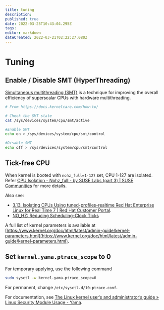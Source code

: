 ```yaml
---
title: tuning
description: 
published: true
date: 2022-03-25T10:43:04.295Z
tags: 
editor: markdown
dateCreated: 2022-03-21T02:22:27.080Z
---
```


# Tuning

## Enable / Disable SMT (HyperThreading)

[Simultaneous multithreading (SMT)](https://en.wikipedia.org/wiki/Simultaneous_multithreading) is a technique for improving the overall efficiency of superscalar CPUs with hardware multithreading.

```bash
# From https://docs.kernelcare.com/how-to/

# Check the SMT state
cat /sys/devices/system/cpu/smt/active

#Enable SMT
echo on > /sys/devices/system/cpu/smt/control

#Disable SMT
echo off > /sys/devices/system/cpu/smt/control
```

## Tick-free CPU

When kernel is booted with `nohz_full=1-127` set, CPU 1-127 are isolated. Refer [CPU Isolation - Nohz_full - by SUSE Labs (part 3) | SUSE Communities](https://www.suse.com/c/cpu-isolation-nohz_full-part-3/) for more details.

Also see:

* [3.13. Isolating CPUs Using tuned-profiles-realtime Red Hat Enterprise Linux for Real Time 7 | Red Hat Customer Portal](https://access.redhat.com/documentation/en-us/red_hat_enterprise_linux_for_real_time/7/html/tuning_guide/isolating_cpus_using_tuned-profiles-realtime).
* [NO_HZ: Reducing Scheduling-Clock Ticks](https://www.kernel.org/doc/Documentation/timers/NO_HZ.txt)

A full list of kernel parameters is available at [https://www.kernel.org/doc/html/latest/admin-guide/kernel-parameters.html](https://www.kernel.org/doc/html/latest/admin-guide/kernel-parameters.html).

## Set `kernel.yama.ptrace_scope` to 0

For temporary applying, use the following command
```bash
sudo sysctl -w kernel.yama.ptrace_scope=0
```

For permanent, change `/etc/sysctl.d/10-ptrace.conf`.

For documentation, see [The Linux kernel user’s and administrator’s guide » Linux Security Module Usage - Yama](https://www.kernel.org/doc/html/v4.16/admin-guide/LSM/Yama.html?msclkid=a4bbb405ac2711eca35edc9bacd46306).

